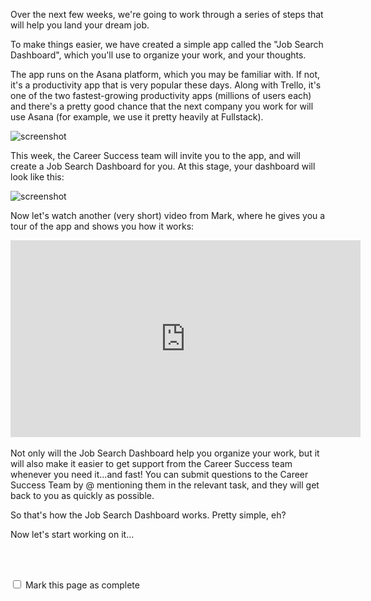 Over the next few weeks, we're going to work through a series of steps that will help you land your dream job.  

To make things easier, we have created a simple app called the "Job Search Dashboard", which you'll use to organize your work, and your thoughts.

The app runs on the Asana platform, which you may be familiar with.  If not, it's a productivity app that is very popular these days.  Along with Trello, it's one of the two fastest-growing productivity apps (millions of users each) and there's a pretty good chance that the next company you work for will use Asana (for example, we use it pretty heavily at Fullstack).

![screenshot](http://content.screencast.com/users/markdavisDML/folders/Snagit/media/aeb84be4-dbf8-4033-9e8c-d58441486121/2016-12-07_11-33-52.png)

This week, the Career Success team will invite you to the app, and will create a Job Search Dashboard for you.  At this stage, your dashboard will look like this:

![screenshot](http://content.screencast.com/users/markdavisDML/folders/Snagit/media/39587369-9751-49a6-b252-e11670966368/2016-12-07_11-49-00.png)

Now let's watch another (very short) video from Mark, where he gives you a tour of the app and shows you how it works:

<center>
<iframe width="560" height="315" src="https://www.youtube.com/embed/mdZQ0DtDTFw" frameborder="0" allowfullscreen></iframe>
</center>
<br>
Not only will the Job Search Dashboard help you organize your work, but it will also make it easier to get support from the Career Success team whenever you need it...and fast!  You can submit questions to the Career Success Team by @ mentioning them in the relevant task, and they will get back to you as quickly as possible.

So that's how the Job Search Dashboard works.  Pretty simple, eh?  

Now let's start working on it...


<br><br>

<script>
$(document).ready(function () {
  var actionId = angular.element('#checks').scope().action._id;
  function _getCheck (n) {
    var stored = localStorage.getItem(actionId + '_checkmark_' + n);
    if (!stored) return false;
    return stored == 'complete' ? true : false;
  }
  function _setCheck (n, bool) {
    var toStore;
    if (bool) toStore = 'complete';
    else toStore = 'incomplete';
    localStorage.setItem(actionId + '_checkmark_' + n, toStore);
  }
  $('[type="checkbox"]')
  .each(function (idx, elem) {
    var $elem = $(elem);
    $elem.prop('checked', _getCheck(idx));
    $elem.on('change', function () {
      _setCheck(idx, $elem.prop('checked'));
    });
  });
});
</script>

<p id="checks" class="list-reset career-success-checkbox">
  <div>
    <input type="checkbox">
    <span>Mark this page as complete</span>
  </div>
</p>